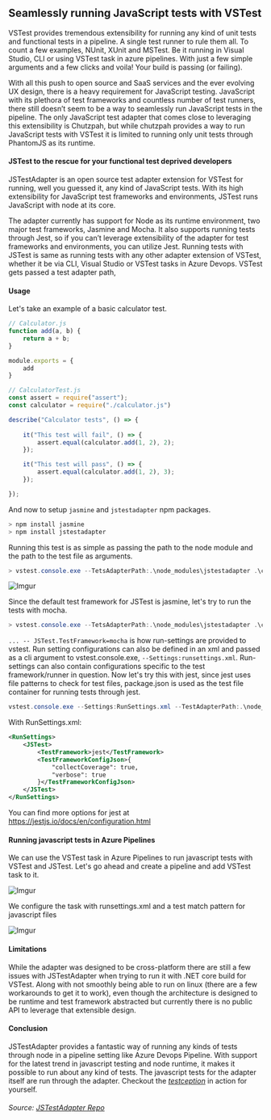 ## Seamlessly running JavaScript tests with VSTest
VSTest provides tremendous extensibility for running any kind of unit tests and functional tests in a pipeline. A single test runner to rule them all. To count a few examples, NUnit, XUnit and MSTest. Be it running in Visual Studio, CLI or using VSTest task in azure pipelines. With just a few simple arguments and a few clicks and voila! Your build is passing (or failing).

With all this push to open source and SaaS services and the ever evolving UX design, there is a heavy requirement for JavaScript testing. JavaScript with its plethora of test frameworks and countless number of test runners, there still doesn’t seem to be a way to seamlessly run JavaScript tests in the pipeline. The only JavaScript test adapter that comes close to leveraging this extensibility is Chutzpah, but while chutzpah provides a way to run JavaScript tests with VSTest it is limited to running only unit tests through PhantomJS as its runtime.

#### JSTest to the rescue for your functional test deprived developers 
JSTestAdapter is an open source test adapter extension for VSTest for running, well you guessed it, any kind of JavaScript tests. With its high extensibility for JavaScript test frameworks and environments, JSTest runs JavaScript with node at its core.

The adapter currently has support for Node as its runtime environment, two major test frameworks, Jasmine and Mocha. It also supports running tests through Jest, so if you can’t leverage extensibility of the adapter for test frameworks and environments, you can utilize Jest. Running tests with JSTest is same as running tests with any other adapter extension of VSTest, whether it be via CLI, Visual Studio or VSTest tasks in Azure Devops. VSTest gets passed a test adapter path, 

#### Usage

Let's take an example of a basic calculator test.

```javascript
// Calculator.js
function add(a, b) {
    return a + b;
}

module.exports = {
    add
}
```

```javascript
// CalculatorTest.js
const assert = require("assert");
const calculator = require("./calculator.js")

describe("Calculator tests", () => {
    
    it("This test will fail", () => {
        assert.equal(calculator.add(1, 2), 2);
    });

    it("This test will pass", () => {
        assert.equal(calculator.add(1, 2), 3);
    });

});
```

And now to setup `jasmine` and `jstestadapter` npm packages.

```powershell
> npm install jasmine
> npm install jstestadapter
```

Running this test is as simple as passing the path to the node module and the path to the test file as arguments.

```powershell
> vstest.console.exe --TetsAdapterPath:.\node_modules\jstestadapter .\calculatortest.js
```

![Imgur](https://i.imgur.com/bwrEbDJ.png)

Since the default test framework for JSTest is jasmine, let's try to run the tests with mocha. 

```powershell
> vstest.console.exe --TetsAdapterPath:.\node_modules\jstestadapter .\calculatortest.js -- JSTest.TestFramework=mocha
```

`... -- JSTest.TestFramework=mocha` is how run-settings are provided to vstest. Run setting configurations can also be defined in an xml and passed as a cli argument to vstest.console.exe, `--Settings:runsettings.xml`. Run-settings can also contain configurations specific to the test framework/runner in question. Now let's try this with jest, since jest uses file patterns to check for test files, package.json is used as the test file container for running tests through jest.

```powershell
vstest.console.exe --Settings:RunSettings.xml --TestAdapterPath:.\node_modules\jstestadapter .\package.json
```

With RunSettings.xml:
```xml
<RunSettings>
    <JSTest>
        <TestFramework>jest</TestFramework>
        <TestFrameworkConfigJson>{
            "collectCoverage": true,
            "verbose": true
        }</TestFrameworkConfigJson>
    </JSTest>
</RunSettings>
```

You can find more options for jest at https://jestjs.io/docs/en/configuration.html

#### Running javascript tests in Azure Pipelines

We can use the VSTest task in Azure Pipelines to run javascript tests with VSTest and JSTest. Let's go ahead and create a pipeline and add VSTest task to it.

![Imgur](https://i.imgur.com/wVinSKh.png)

We configure the task with runsettings.xml and a test match pattern for javascript files

![Imgur](https://i.imgur.com/gsDeQcX.png)

#### Limitations

While the adapter was designed to be cross-platform there are still a few issues with JSTestAdapter when trying to run it with .NET core build for VSTest. Along with not smoothly being able to run on linux (there are a few workarounds to get it to work), even though the architecture is designed to be runtime and test framework abstracted but currently there is no public API to leverage that extensible design.

#### Conclusion

JSTestAdapter provides a fantastic way of running any kinds of tests through node in a pipeline setting like Azure Devops Pipeline. With support for the latest trend in javascript testing and node runtime, it makes it possible to run about any kind of tests. The javascript tests for the adapter itself are run through the adapter. Checkout the [_testception_](https://dev.azure.com/karanjitsingh/JSTestAdapter/_build/results?buildId=108&view=results) in action for yourself.

###### Source: [JSTestAdapter Repo](https://github.com/karanjitsingh/JSTestAdapter/)
